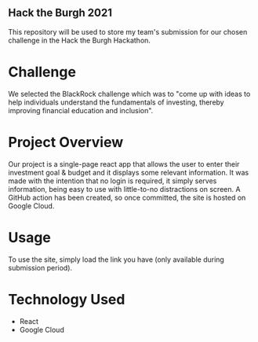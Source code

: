 ## Hack the Burgh 2021

This repository will be used to store my team's submission for our chosen challenge in the Hack the Burgh Hackathon.

# Challenge
We selected the BlackRock challenge which was to "come up with ideas to help individuals understand the fundamentals of investing, thereby improving financial education and inclusion".

# Project Overview
Our project is a single-page react app that allows the user to enter their investment goal & budget and it displays some relevant information.
It was made with the intention that no login is required, it simply serves information, being easy to use with little-to-no distractions on screen.
A GitHub action has been created, so once committed, the site is hosted on Google Cloud.

# Usage
To use the site, simply load the link you have (only available during submission period).

# Technology Used
- React
- Google Cloud

